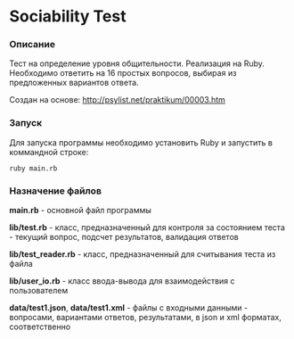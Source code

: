 # Sociability Test

### Описание

Тест на определение уровня общительности. Реализация на Ruby.
Необходимо ответить на 16 простых вопросов, выбирая из предложенных вариантов ответа.

Создан на основе: http://psylist.net/praktikum/00003.htm


### Запуск

Для запуска программы необходимо установить Ruby и запустить в коммандной строке:

`ruby main.rb`

### Назначение файлов

**main.rb** - основной файл программы

**lib/test.rb** - класс, предназначенный для контроля за состоянием теста - текущий вопрос, подсчет результатов, валидация ответов

**lib/test_reader.rb** - класс, предназначенный для считывания теста из файла

**lib/user_io.rb** - класс ввода-вывода для взаимодействия с пользователем

**data/test1.json**, **data/test1.xml** - файлы с входными данными - вопросами, вариантами ответов, результатами, в json и xml форматах, соответственно
